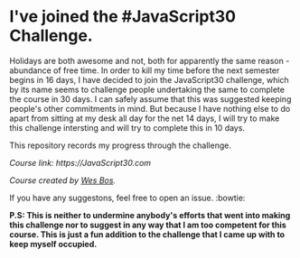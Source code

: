 # I've joined the #JavaScript30 Challenge.
Holidays are both awesome and not, both for apparently the same reason - abundance of free time. In order to kill my time before the next semester begins in 16 days, I have decided to join the JavaScript30 challenge, which by its name seems to challenge people undertaking the same to complete the course in 30 days. I can safely assume that this was suggested keeping people's other commitments in mind. But because I have nothing else to do apart from sitting at my desk all day for the net 14 days, I will try to make this challenge intersting and will try to complete this in 10 days.

This repository records my progress through the challenge.  


_Course link: https://JavaScript30.com_

_Course created by [Wes Bos](https://github.com/wesbos)._

If you have any suggestons, feel free to open an issue. :bowtie:  


__P.S: This is neither to undermine anybody's efforts that went into making this challenge nor to suggest in any way that I am too competent for this course. This is just a fun addition to the challenge that I came up with to keep myself occupied.__
